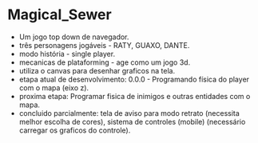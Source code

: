 # Magical_Sewer
- Um jogo top down de navegador.
- três personagens jogáveis - RATY, GUAXO, DANTE.
- modo história - single player.
- mecanicas de plataforming - age como um jogo 3d.
- utiliza o canvas para desenhar graficos na tela.
- etapa atual de desenvolvimento: 0.0.0 - Programando física do player com o mapa (eixo z).
- proxima etapa: Programar fisica de inimigos e outras entidades com o mapa.
- concluido parcialmente: tela de aviso para modo retrato (necessita melhor escolha de cores), sistema de controles (mobile) (necessário carregar os graficos do controle).
